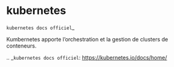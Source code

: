 kubernetes
===================

`kubernetes docs officiel`_

Kumbernetes apporte l’orchestration et la gestion de clusters de conteneurs.





.. _`kubernetes docs officiel`: https://kubernetes.io/docs/home/
